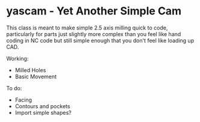 yascam - Yet Another Simple Cam
======= 

This class is meant to make simple 2.5 axis milling quick to code, particularly
for parts just slightly more complex than you feel like hand coding in NC code
but still simple enough that you don't feel like loading up CAD.

Working: 
- Milled Holes
- Basic Movement

To do:
- Facing
- Contours and pockets
- Import simple shapes?
